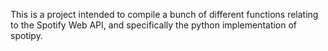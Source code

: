 This is a project intended to compile a bunch of different functions relating to the Spotify Web API, and specifically the python implementation of spotipy. 